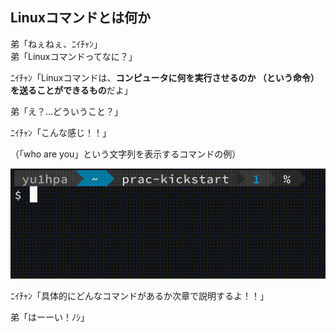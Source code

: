 ## Linuxコマンドとは何か
弟「ねぇねぇ、ﾆｲﾁｬﾝ」  
弟「Linuxコマンドってなに？」  

ﾆｲﾁｬﾝ「Linuxコマンドは、**コンピュータに何を実行させるのか
（という命令）を送ることができるもの**だよ」  

弟「え？...どういうこと？」  

ﾆｲﾁｬﾝ「こんな感じ！！」  

（「who are you」という文字列を表示するコマンドの例）

![](../images/demo.gif)

ﾆｲﾁｬﾝ「具体的にどんなコマンドがあるか次章で説明するよ！！」  

弟「はーーい！ﾉｼ」
